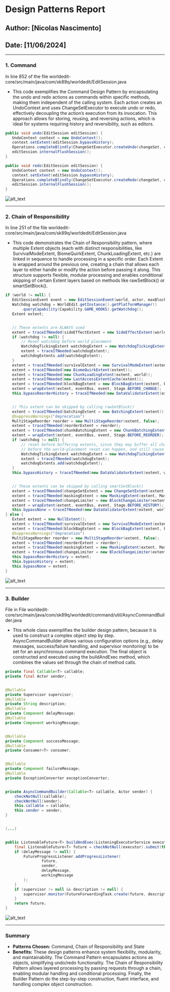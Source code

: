 # Design Patterns Report

## Author: [Nicolas Nascimento]
## Date: [11/06/2024]

---

### 1. Command 
In line 852 of the file
worldedit-core/src/main/java/com/sk89q/worldedit/EditSession.java
- This code exemplifies the Command Design Pattern by encapsulating 
the undo and redo actions as commands within specific methods, making them
independent of the calling system. Each action creates an UndoContext and uses ChangeSetExecutor to execute undo or redo, effectively decoupling the action’s execution from its invocation. This approach allows for storing, reusing, and reversing actions, which is ideal for systems requiring history and reversibility, such as editors.

```java
public void undo(EditSession editSession) {
   UndoContext context = new UndoContext();
   context.setExtent(editSession.bypassHistory);
   Operations.completeBlindly(ChangeSetExecutor.createUndo(changeSet, context));
   editSession.internalFlushSession();
}

public void redo(EditSession editSession) {
   UndoContext context = new UndoContext();
   context.setExtent(editSession.bypassHistory);
   Operations.completeBlindly(ChangeSetExecutor.createRedo(changeSet, context));
   editSession.internalFlushSession();
}
``` 

![alt_text](command_dp.png)

---

### 2. Chain of Responsibility
In line 251 of the file
worldedit-core/src/main/java/com/sk89q/worldedit/EditSession.java

- This code demonstrates the Chain of Responsibility pattern, where 
multiple Extent objects (each with distinct responsibilities, like 
SurvivalModeExtent, BiomeQuirkExtent, ChunkLoadingExtent, etc.) are 
linked in sequence to handle processing in a specific order. Each Extent 
is wrapped around the previous one, creating a chain that allows each layer 
to either handle or modify the action before passing it along. 
This structure supports flexible, modular processing and enables conditional skipping of certain Extent layers based on methods like rawSetBlock() or smartSetBlock().

```java
if (world != null) {
   EditSessionEvent event = new EditSessionEvent(world, actor, maxBlocks, null);
   Watchdog watchdog = WorldEdit.getInstance().getPlatformManager()
       .queryCapability(Capability.GAME_HOOKS).getWatchdog();
   Extent extent;


   // These extents are ALWAYS used
   extent = traceIfNeeded(sideEffectExtent = new SideEffectExtent(world));
   if (watchdog != null) {
       // Reset watchdog before world placement
       WatchdogTickingExtent watchdogExtent = new WatchdogTickingExtent(extent, watchdog);
       extent = traceIfNeeded(watchdogExtent);
       watchdogExtents.add(watchdogExtent);
   }
   extent = traceIfNeeded(survivalExtent = new SurvivalModeExtent(extent, world));
   extent = traceIfNeeded(new BiomeQuirkExtent(extent));
   extent = traceIfNeeded(new ChunkLoadingExtent(extent, world));
   extent = traceIfNeeded(new LastAccessExtentCache(extent));
   extent = traceIfNeeded(blockBagExtent = new BlockBagExtent(extent, blockBag));
   extent = wrapExtent(extent, eventBus, event, Stage.BEFORE_CHANGE);
   this.bypassReorderHistory = traceIfNeeded(new DataValidatorExtent(extent, world));


   // This extent can be skipped by calling rawSetBlock()
   extent = traceIfNeeded(batchingExtent = new BatchingExtent(extent));
   @SuppressWarnings("deprecation")
   MultiStageReorder reorder = new MultiStageReorder(extent, false);
   extent = traceIfNeeded(reorderExtent = reorder);
   extent = traceIfNeeded(chunkBatchingExtent = new ChunkBatchingExtent(extent, false));
   extent = wrapExtent(extent, eventBus, event, Stage.BEFORE_REORDER);
   if (watchdog != null) {
       // reset before buffering extents, since they may buffer all changes
       // before the world-placement reset can happen, and still cause halts
       WatchdogTickingExtent watchdogExtent = new WatchdogTickingExtent(extent, watchdog);
       extent = traceIfNeeded(watchdogExtent);
       watchdogExtents.add(watchdogExtent);
   }
   this.bypassHistory = traceIfNeeded(new DataValidatorExtent(extent, world));


   // These extents can be skipped by calling smartSetBlock()
   extent = traceIfNeeded(changeSetExtent = new ChangeSetExtent(extent, changeSet));
   extent = traceIfNeeded(maskingExtent = new MaskingExtent(extent, Masks.alwaysTrue()));
   extent = traceIfNeeded(changeLimiter = new BlockChangeLimiter(extent, maxBlocks));
   extent = wrapExtent(extent, eventBus, event, Stage.BEFORE_HISTORY);
   this.bypassNone = traceIfNeeded(new DataValidatorExtent(extent, world));
} else {
   Extent extent = new NullExtent();
   extent = traceIfNeeded(survivalExtent = new SurvivalModeExtent(extent, NullWorld.getInstance()));
   extent = traceIfNeeded(blockBagExtent = new BlockBagExtent(extent, blockBag));
   @SuppressWarnings("deprecation")
   MultiStageReorder reorder = new MultiStageReorder(extent, false);
   extent = traceIfNeeded(reorderExtent = reorder);
   extent = traceIfNeeded(maskingExtent = new MaskingExtent(extent, Masks.alwaysTrue()));
   extent = traceIfNeeded(changeLimiter = new BlockChangeLimiter(extent, maxBlocks));
   this.bypassReorderHistory = extent;
   this.bypassHistory = extent;
   this.bypassNone = extent;
}
```
![alt_text](chain_dp.png)

---

### 3. Builder

File in
File
worldedit-core/src/main/java/com/sk89q/worldedit/command/util/AsyncCommandBuilder.java


- This whole class exemplifies the builder design pattern, because it is used to construct a complex object step by step. AsyncCommandBuilder allows various configuration options (e.g., delay messages, success/failure handling, and supervisor monitoring) to be set for an asynchronous command execution. The final object is constructed and executed using the buildAndExec method, which combines the values set through the chain of method calls.
```java
private final Callable<T> callable;
private final Actor sender;


@Nullable
private Supervisor supervisor;
@Nullable
private String description;
@Nullable
private Component delayMessage;
@Nullable
private Component workingMessage;


@Nullable
private Component successMessage;
@Nullable
private Consumer<T> consumer;


@Nullable
private Component failureMessage;
@Nullable
private ExceptionConverter exceptionConverter;


private AsyncCommandBuilder(Callable<T> callable, Actor sender) {
    checkNotNull(callable);
    checkNotNull(sender);
    this.callable = callable;
    this.sender = sender;
}


(...)


public ListenableFuture<T> buildAndExec(ListeningExecutorService executor) {
    final ListenableFuture<T> future = checkNotNull(executor).submit(this::runTask);
    if (delayMessage != null) {
        FutureProgressListener.addProgressListener(
                future,
                sender,
                delayMessage,
                workingMessage
        );
    }
    if (supervisor != null && description != null) {
        supervisor.monitor(FutureForwardingTask.create(future, description, sender));
    }
    return future;
}

```
![alt_text](builder_dp.png)

---

### Summary
- **Patterns Chosen:** Command, Chain of Responsibility and State
- **Benefits:** These design patterns enhance system flexibility, modularity, and maintainability. The Command Pattern encapsulates actions as objects, simplifying undo/redo functionality. The Chain of Responsibility Pattern allows layered processing by passing requests through a chain, enabling modular handling and conditional processing. Finally, the Builder Pattern do the step-by-step construction, fluent interface, and handling complex object construction.







